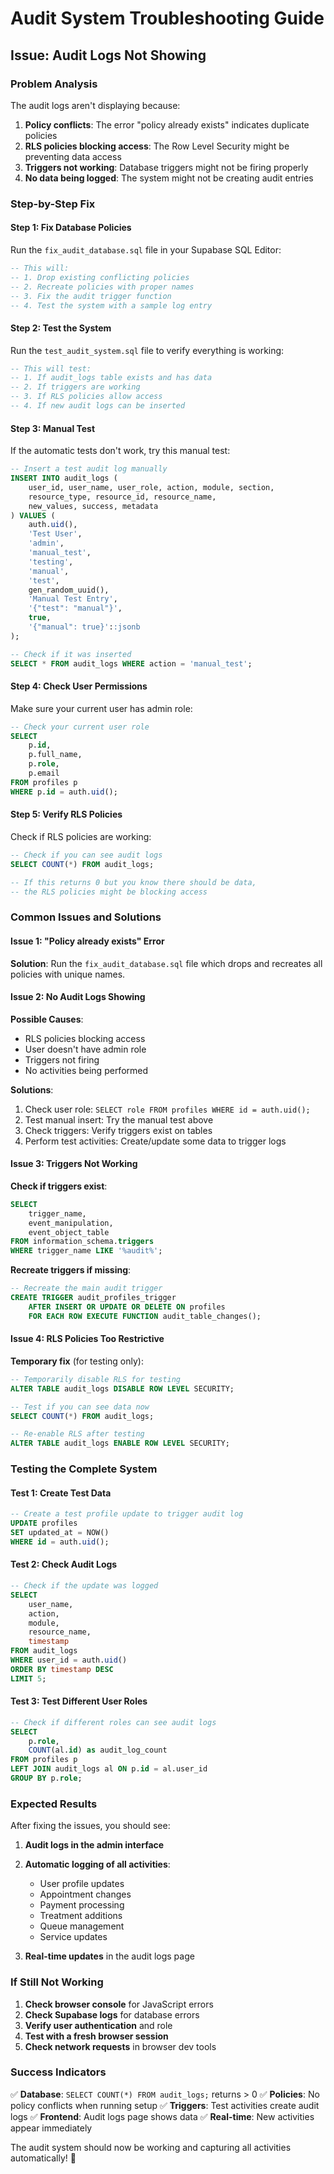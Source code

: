 # Audit System Troubleshooting Guide

## Issue: Audit Logs Not Showing

### Problem Analysis
The audit logs aren't displaying because:
1. **Policy conflicts**: The error "policy already exists" indicates duplicate policies
2. **RLS policies blocking access**: The Row Level Security might be preventing data access
3. **Triggers not working**: Database triggers might not be firing properly
4. **No data being logged**: The system might not be creating audit entries

### Step-by-Step Fix

#### Step 1: Fix Database Policies
Run the `fix_audit_database.sql` file in your Supabase SQL Editor:

```sql
-- This will:
-- 1. Drop existing conflicting policies
-- 2. Recreate policies with proper names
-- 3. Fix the audit trigger function
-- 4. Test the system with a sample log entry
```

#### Step 2: Test the System
Run the `test_audit_system.sql` file to verify everything is working:

```sql
-- This will test:
-- 1. If audit_logs table exists and has data
-- 2. If triggers are working
-- 3. If RLS policies allow access
-- 4. If new audit logs can be inserted
```

#### Step 3: Manual Test
If the automatic tests don't work, try this manual test:

```sql
-- Insert a test audit log manually
INSERT INTO audit_logs (
    user_id, user_name, user_role, action, module, section,
    resource_type, resource_id, resource_name,
    new_values, success, metadata
) VALUES (
    auth.uid(),
    'Test User',
    'admin',
    'manual_test',
    'testing',
    'manual',
    'test',
    gen_random_uuid(),
    'Manual Test Entry',
    '{"test": "manual"}',
    true,
    '{"manual": true}'::jsonb
);

-- Check if it was inserted
SELECT * FROM audit_logs WHERE action = 'manual_test';
```

#### Step 4: Check User Permissions
Make sure your current user has admin role:

```sql
-- Check your current user role
SELECT 
    p.id,
    p.full_name,
    p.role,
    p.email
FROM profiles p
WHERE p.id = auth.uid();
```

#### Step 5: Verify RLS Policies
Check if RLS policies are working:

```sql
-- Check if you can see audit logs
SELECT COUNT(*) FROM audit_logs;

-- If this returns 0 but you know there should be data,
-- the RLS policies might be blocking access
```

### Common Issues and Solutions

#### Issue 1: "Policy already exists" Error
**Solution**: Run the `fix_audit_database.sql` file which drops and recreates all policies with unique names.

#### Issue 2: No Audit Logs Showing
**Possible Causes**:
- RLS policies blocking access
- User doesn't have admin role
- Triggers not firing
- No activities being performed

**Solutions**:
1. Check user role: `SELECT role FROM profiles WHERE id = auth.uid();`
2. Test manual insert: Try the manual test above
3. Check triggers: Verify triggers exist on tables
4. Perform test activities: Create/update some data to trigger logs

#### Issue 3: Triggers Not Working
**Check if triggers exist**:
```sql
SELECT 
    trigger_name,
    event_manipulation,
    event_object_table
FROM information_schema.triggers 
WHERE trigger_name LIKE '%audit%';
```

**Recreate triggers if missing**:
```sql
-- Recreate the main audit trigger
CREATE TRIGGER audit_profiles_trigger
    AFTER INSERT OR UPDATE OR DELETE ON profiles
    FOR EACH ROW EXECUTE FUNCTION audit_table_changes();
```

#### Issue 4: RLS Policies Too Restrictive
**Temporary fix** (for testing only):
```sql
-- Temporarily disable RLS for testing
ALTER TABLE audit_logs DISABLE ROW LEVEL SECURITY;

-- Test if you can see data now
SELECT COUNT(*) FROM audit_logs;

-- Re-enable RLS after testing
ALTER TABLE audit_logs ENABLE ROW LEVEL SECURITY;
```

### Testing the Complete System

#### Test 1: Create Test Data
```sql
-- Create a test profile update to trigger audit log
UPDATE profiles 
SET updated_at = NOW() 
WHERE id = auth.uid();
```

#### Test 2: Check Audit Logs
```sql
-- Check if the update was logged
SELECT 
    user_name,
    action,
    module,
    resource_name,
    timestamp
FROM audit_logs 
WHERE user_id = auth.uid()
ORDER BY timestamp DESC 
LIMIT 5;
```

#### Test 3: Test Different User Roles
```sql
-- Check if different roles can see audit logs
SELECT 
    p.role,
    COUNT(al.id) as audit_log_count
FROM profiles p
LEFT JOIN audit_logs al ON p.id = al.user_id
GROUP BY p.role;
```

### Expected Results

After fixing the issues, you should see:

1. **Audit logs in the admin interface**
2. **Automatic logging of all activities**:
   - User profile updates
   - Appointment changes
   - Payment processing
   - Treatment additions
   - Queue management
   - Service updates

3. **Real-time updates** in the audit logs page

### If Still Not Working

1. **Check browser console** for JavaScript errors
2. **Check Supabase logs** for database errors
3. **Verify user authentication** and role
4. **Test with a fresh browser session**
5. **Check network requests** in browser dev tools

### Success Indicators

✅ **Database**: `SELECT COUNT(*) FROM audit_logs;` returns > 0
✅ **Policies**: No policy conflicts when running setup
✅ **Triggers**: Test activities create audit logs
✅ **Frontend**: Audit logs page shows data
✅ **Real-time**: New activities appear immediately

The audit system should now be working and capturing all activities automatically! 🎉
